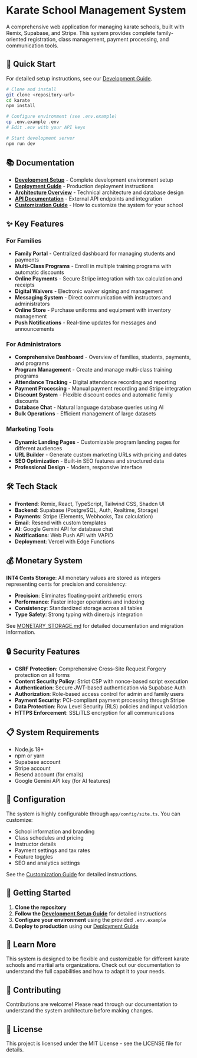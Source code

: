 # Karate School Management System

A comprehensive web application for managing karate schools, built with Remix, Supabase, and Stripe. This system provides complete family-oriented registration, class management, payment processing, and communication tools.

## 🚀 Quick Start

For detailed setup instructions, see our [Development Guide](docs/DEVELOPMENT.md).

```bash
# Clone and install
git clone <repository-url>
cd karate
npm install

# Configure environment (see .env.example)
cp .env.example .env
# Edit .env with your API keys

# Start development server
npm run dev
```

## 📚 Documentation

- **[Development Setup](docs/DEVELOPMENT.md)** - Complete development environment setup
- **[Deployment Guide](docs/DEPLOYMENT.md)** - Production deployment instructions
- **[Architecture Overview](docs/ARCHITECTURE.md)** - Technical architecture and database design
- **[API Documentation](docs/API.md)** - External API endpoints and integration
- **[Customization Guide](docs/CUSTOMIZATION.md)** - How to customize the system for your school

## ✨ Key Features

### For Families
- **Family Portal** - Centralized dashboard for managing students and payments
- **Multi-Class Programs** - Enroll in multiple training programs with automatic discounts
- **Online Payments** - Secure Stripe integration with tax calculation and receipts
- **Digital Waivers** - Electronic waiver signing and management
- **Messaging System** - Direct communication with instructors and administrators
- **Online Store** - Purchase uniforms and equipment with inventory management
- **Push Notifications** - Real-time updates for messages and announcements

### For Administrators
- **Comprehensive Dashboard** - Overview of families, students, payments, and programs
- **Program Management** - Create and manage multi-class training programs
- **Attendance Tracking** - Digital attendance recording and reporting
- **Payment Processing** - Manual payment recording and Stripe integration
- **Discount System** - Flexible discount codes and automatic family discounts
- **Database Chat** - Natural language database queries using AI
- **Bulk Operations** - Efficient management of large datasets

### Marketing Tools
- **Dynamic Landing Pages** - Customizable program landing pages for different audiences
- **URL Builder** - Generate custom marketing URLs with pricing and dates
- **SEO Optimization** - Built-in SEO features and structured data
- **Professional Design** - Modern, responsive interface

## 🛠 Tech Stack

- **Frontend**: Remix, React, TypeScript, Tailwind CSS, Shadcn UI
- **Backend**: Supabase (PostgreSQL, Auth, Realtime, Storage)
- **Payments**: Stripe (Elements, Webhooks, Tax calculation)
- **Email**: Resend with custom templates
- **AI**: Google Gemini API for database chat
- **Notifications**: Web Push API with VAPID
- **Deployment**: Vercel with Edge Functions

## 💰 Monetary System

**INT4 Cents Storage**: All monetary values are stored as integers representing cents for precision and consistency:
- **Precision**: Eliminates floating-point arithmetic errors
- **Performance**: Faster integer operations and indexing
- **Consistency**: Standardized storage across all tables
- **Type Safety**: Strong typing with dinero.js integration

See [MONETARY_STORAGE.md](docs/MONETARY_STORAGE.md) for detailed documentation and migration information.

## 🔒 Security Features

- **CSRF Protection**: Comprehensive Cross-Site Request Forgery protection on all forms
- **Content Security Policy**: Strict CSP with nonce-based script execution
- **Authentication**: Secure JWT-based authentication via Supabase Auth
- **Authorization**: Role-based access control for admin and family users
- **Payment Security**: PCI-compliant payment processing through Stripe
- **Data Protection**: Row Level Security (RLS) policies and input validation
- **HTTPS Enforcement**: SSL/TLS encryption for all communications

## 📋 System Requirements

- Node.js 18+ 
- npm or yarn
- Supabase account
- Stripe account
- Resend account (for emails)
- Google Gemini API key (for AI features)

## 🔧 Configuration

The system is highly configurable through `app/config/site.ts`. You can customize:

- School information and branding
- Class schedules and pricing
- Instructor details
- Payment settings and tax rates
- Feature toggles
- SEO and analytics settings

See the [Customization Guide](docs/CUSTOMIZATION.md) for detailed instructions.
## 🚀 Getting Started

1. **Clone the repository**
2. **Follow the [Development Setup Guide](docs/DEVELOPMENT.md)** for detailed instructions
3. **Configure your environment** using the provided `.env.example`
4. **Deploy to production** using our [Deployment Guide](docs/DEPLOYMENT.md)

## 📖 Learn More

This system is designed to be flexible and customizable for different karate schools and martial arts organizations. Check out our documentation to understand the full capabilities and how to adapt it to your needs.

## 🤝 Contributing

Contributions are welcome! Please read through our documentation to understand the system architecture before making changes.

## 📄 License

This project is licensed under the MIT License - see the LICENSE file for details.
